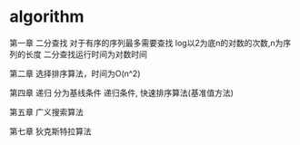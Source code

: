 # algorithm
第一章 二分查找 对于有序的序列最多需要查找 log以2为底n的对数的次数,n为序列的长度
二分查找运行时间为对数时间

第二章 选择排序算法，时间为O(n^2)

第四章 递归 分为基线条件 递归条件, 快速排序算法(基准值方法)

第五章 广义搜索算法

第七章 狄克斯特拉算法